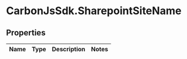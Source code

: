 # CarbonJsSdk.SharepointSiteName

## Properties

Name | Type | Description | Notes
------------ | ------------- | ------------- | -------------


